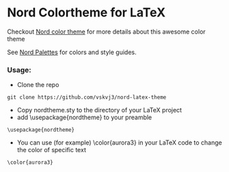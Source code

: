# Nord Colortheme for LaTeX

Checkout [Nord color theme](https://www.nordtheme.com/) for more details about this awesome color theme

See [Nord Palettes](https://www.nordtheme.com/docs/colors-and-palettes) for colors and style guides.


### Usage:
- Clone the repo
```
git clone https://github.com/vskvj3/nord-latex-theme
```

- Copy nordtheme.sty to the directory of your LaTeX project
- add \usepackage{nordtheme} to your preamble
```
\usepackage{nordtheme}
```

- You can use (for example) \color{aurora3} in your LaTeX code to change the color of specific text
```
\color{aurora3}
```

